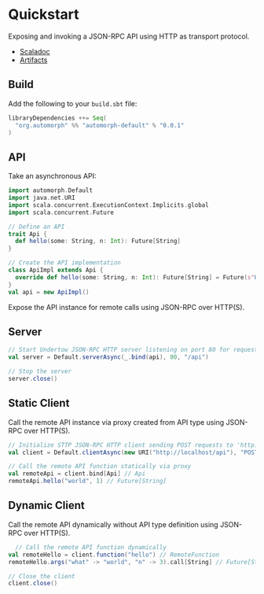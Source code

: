 # Quickstart

Exposing and invoking a JSON-RPC API using HTTP as transport protocol.

* [Scaladoc](https://www.javadoc.io/doc/org.automorph/automorph-core_3.0.0/latest/)
* [Artifacts](https://mvnrepository.com/artifact/org.automorph/automorph)

## Build

Add the following to your `build.sbt` file:

```scala
libraryDependencies ++= Seq(
  "org.automorph" %% "automorph-default" % "0.0.1"
)
```

## API

Take an asynchronous API:

```scala
import automorph.Default
import java.net.URI
import scala.concurrent.ExecutionContext.Implicits.global
import scala.concurrent.Future

// Define an API
trait Api {
  def hello(some: String, n: Int): Future[String]
}

// Create the API implementation
class ApiImpl extends Api {
  override def hello(some: String, n: Int): Future[String] = Future(s"Hello $some $n!")
}
val api = new ApiImpl()

```

Expose the API instance for remote calls using JSON-RPC over HTTP(S).

## Server

```scala
// Start Undertow JSON-RPC HTTP server listening on port 80 for requests to '/api'
val server = Default.serverAsync(_.bind(api), 80, "/api")

// Stop the server
server.close()
```

## Static Client

Call the remote API instance via proxy created from API type using JSON-RPC over HTTP(S).

```scala
// Initialize STTP JSON-RPC HTTP client sending POST requests to 'http://localhost/api'
val client = Default.clientAsync(new URI("http://localhost/api"), "POST")

// Call the remote API function statically via proxy
val remoteApi = client.bind[Api] // Api
remoteApi.hello("world", 1) // Future[String]
```

## Dynamic Client

Call the remote API dynamically without API type definition using JSON-RPC over HTTP(S).

```scala
  // Call the remote API function dynamically
val remoteHello = client.function("hello") // RemoteFunction
remoteHello.args("what" -> "world", "n" -> 3).call[String] // Future[String]

// Close the client
client.close()
```
